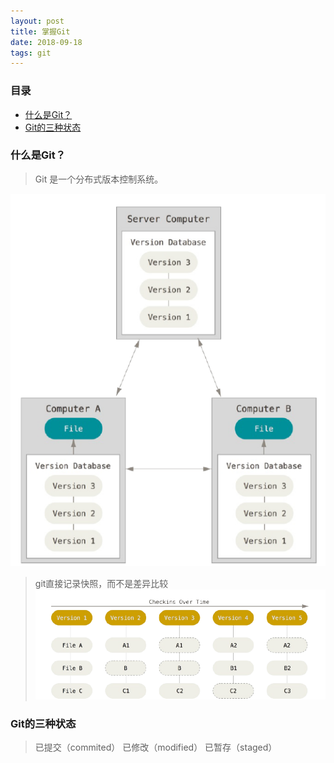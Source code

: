 ```yaml
---
layout: post
title: 掌握Git
date: 2018-09-18
tags: git
---
```




### 目录

* [什么是Git？](#What-is-Git)
* [Git的三种状态](#three-status)


### <a name="What-is-Git"></a>什么是Git？
> Git 是一个分布式版本控制系统。

![git 图例](../images/posts/paper/git1.png)

> git直接记录快照，而不是差异比较
![git 记录快照](../images/posts/paper/git2.png)

### <a name="three-status"></a>Git的三种状态

> 已提交（commited）
> 已修改（modified）
> 已暂存（staged）
